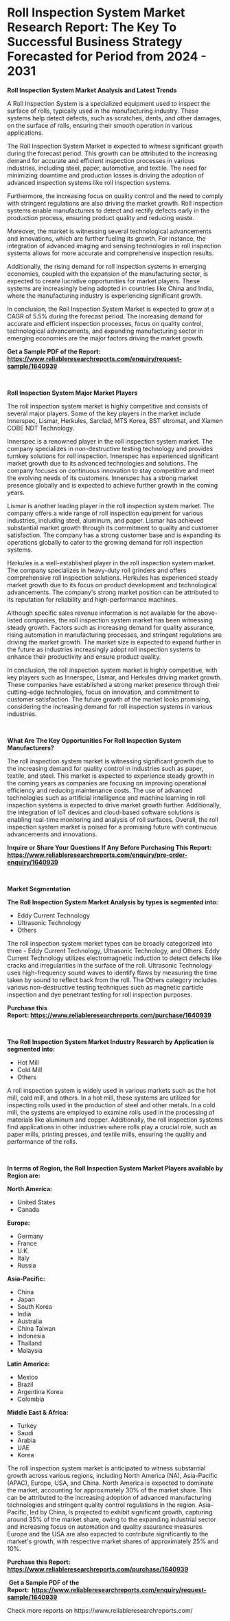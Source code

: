 <p><h1>Roll Inspection System Market Research Report: The Key To Successful Business Strategy Forecasted for Period from 2024 - 2031</h1></p><p><strong>Roll Inspection System Market Analysis and Latest Trends</strong></p>
<p><p>A Roll Inspection System is a specialized equipment used to inspect the surface of rolls, typically used in the manufacturing industry. These systems help detect defects, such as scratches, dents, and other damages, on the surface of rolls, ensuring their smooth operation in various applications.</p><p>The Roll Inspection System Market is expected to witness significant growth during the forecast period. This growth can be attributed to the increasing demand for accurate and efficient inspection processes in various industries, including steel, paper, automotive, and textile. The need for minimizing downtime and production losses is driving the adoption of advanced inspection systems like roll inspection systems.</p><p>Furthermore, the increasing focus on quality control and the need to comply with stringent regulations are also driving the market growth. Roll inspection systems enable manufacturers to detect and rectify defects early in the production process, ensuring product quality and reducing waste.</p><p>Moreover, the market is witnessing several technological advancements and innovations, which are further fueling its growth. For instance, the integration of advanced imaging and sensing technologies in roll inspection systems allows for more accurate and comprehensive inspection results.</p><p>Additionally, the rising demand for roll inspection systems in emerging economies, coupled with the expansion of the manufacturing sector, is expected to create lucrative opportunities for market players. These systems are increasingly being adopted in countries like China and India, where the manufacturing industry is experiencing significant growth.</p><p>In conclusion, the Roll Inspection System Market is expected to grow at a CAGR of 5.5% during the forecast period. The increasing demand for accurate and efficient inspection processes, focus on quality control, technological advancements, and expanding manufacturing sector in emerging economies are the major factors driving the market growth.</p></p>
<p><strong>Get a Sample PDF of the Report:&nbsp; <a href="https://www.reliableresearchreports.com/enquiry/request-sample/1640939">https://www.reliableresearchreports.com/enquiry/request-sample/1640939</a></strong></p>
<p>&nbsp;</p>
<p><strong>Roll Inspection System Major Market Players</strong></p>
<p><p>The roll inspection system market is highly competitive and consists of several major players. Some of the key players in the market include Innerspec, Lismar, Herkules, Sarclad, MTS Korea, BST eltromat, and Xiamen COBE NDT Technology.</p><p>Innerspec is a renowned player in the roll inspection system market. The company specializes in non-destructive testing technology and provides turnkey solutions for roll inspection. Innerspec has experienced significant market growth due to its advanced technologies and solutions. The company focuses on continuous innovation to stay competitive and meet the evolving needs of its customers. Innerspec has a strong market presence globally and is expected to achieve further growth in the coming years.</p><p>Lismar is another leading player in the roll inspection system market. The company offers a wide range of roll inspection equipment for various industries, including steel, aluminum, and paper. Lismar has achieved substantial market growth through its commitment to quality and customer satisfaction. The company has a strong customer base and is expanding its operations globally to cater to the growing demand for roll inspection systems.</p><p>Herkules is a well-established player in the roll inspection system market. The company specializes in heavy-duty roll grinders and offers comprehensive roll inspection solutions. Herkules has experienced steady market growth due to its focus on product development and technological advancements. The company's strong market position can be attributed to its reputation for reliability and high-performance machines.</p><p>Although specific sales revenue information is not available for the above-listed companies, the roll inspection system market has been witnessing steady growth. Factors such as increasing demand for quality assurance, rising automation in manufacturing processes, and stringent regulations are driving the market growth. The market size is expected to expand further in the future as industries increasingly adopt roll inspection systems to enhance their productivity and ensure product quality.</p><p>In conclusion, the roll inspection system market is highly competitive, with key players such as Innerspec, Lismar, and Herkules driving market growth. These companies have established a strong market presence through their cutting-edge technologies, focus on innovation, and commitment to customer satisfaction. The future growth of the market looks promising, considering the increasing demand for roll inspection systems in various industries.</p></p>
<p>&nbsp;</p>
<p><strong>What Are The Key Opportunities For Roll Inspection System Manufacturers?</strong></p>
<p><p>The roll inspection system market is witnessing significant growth due to the increasing demand for quality control in industries such as paper, textile, and steel. This market is expected to experience steady growth in the coming years as companies are focusing on improving operational efficiency and reducing maintenance costs. The use of advanced technologies such as artificial intelligence and machine learning in roll inspection systems is expected to drive market growth further. Additionally, the integration of IoT devices and cloud-based software solutions is enabling real-time monitoring and analysis of roll surfaces. Overall, the roll inspection system market is poised for a promising future with continuous advancements and innovations.</p></p>
<p><strong>Inquire or Share Your Questions If Any Before Purchasing This Report: <a href="https://www.reliableresearchreports.com/enquiry/pre-order-enquiry/1640939">https://www.reliableresearchreports.com/enquiry/pre-order-enquiry/1640939</a></strong></p>
<p>&nbsp;</p>
<p><strong>Market Segmentation</strong></p>
<p><strong>The Roll Inspection System Market Analysis by types is segmented into:</strong></p>
<p><ul><li>Eddy Current Technology</li><li>Ultrasonic Technology</li><li>Others</li></ul></p>
<p><p>The roll inspection system market types can be broadly categorized into three - Eddy Current Technology, Ultrasonic Technology, and Others. Eddy Current Technology utilizes electromagnetic induction to detect defects like cracks and irregularities in the surface of the roll. Ultrasonic Technology uses high-frequency sound waves to identify flaws by measuring the time taken by sound to reflect back from the roll. The Others category includes various non-destructive testing techniques such as magnetic particle inspection and dye penetrant testing for roll inspection purposes.</p></p>
<p><strong>Purchase this Report:&nbsp;<a href="https://www.reliableresearchreports.com/purchase/1640939">https://www.reliableresearchreports.com/purchase/1640939</a></strong></p>
<p>&nbsp;</p>
<p><strong>The Roll Inspection System Market Industry Research by Application is segmented into:</strong></p>
<p><ul><li>Hot Mill</li><li>Cold Mill</li><li>Others</li></ul></p>
<p><p>A roll inspection system is widely used in various markets such as the hot mill, cold mill, and others. In a hot mill, these systems are utilized for inspecting rolls used in the production of steel and other metals. In a cold mill, the systems are employed to examine rolls used in the processing of materials like aluminum and copper. Additionally, the roll inspection systems find applications in other industries where rolls play a crucial role, such as paper mills, printing presses, and textile mills, ensuring the quality and performance of the rolls.</p></p>
<p>&nbsp;</p>
<p><strong>In terms of Region, the Roll Inspection System Market Players available by Region are:</strong></p>
<p>
    <p> <strong> North America: </strong>
        <ul>
            <li>United States</li>
            <li>Canada</li>
        </ul>
        </p> 
    <p> <strong> Europe: </strong>
        <ul>
            <li>Germany</li>
            <li>France</li>
            <li>U.K.</li>
            <li>Italy</li>
            <li>Russia</li>
        </ul>
        </p> 
    <p> <strong> Asia-Pacific: </strong>
        <ul>
            <li>China</li>
            <li>Japan</li>
            <li>South Korea</li>
            <li>India</li>
            <li>Australia</li>
            <li>China Taiwan</li>
            <li>Indonesia</li>
            <li>Thailand</li>
            <li>Malaysia</li>
        </ul>
        </p> 
    <p> <strong> Latin America: </strong>
        <ul>
            <li>Mexico</li>
            <li>Brazil</li>
            <li>Argentina Korea</li>
            <li>Colombia</li>
        </ul>
        </p> 
    <p> <strong> Middle East & Africa: </strong>
        <ul>
            <li>Turkey</li>
            <li>Saudi</li>
            <li>Arabia</li>
            <li>UAE</li>
            <li>Korea</li>
        </ul>
    </p>
    </p>
<p><p>The roll inspection system market is anticipated to witness substantial growth across various regions, including North America (NA), Asia-Pacific (APAC), Europe, USA, and China. North America is expected to dominate the market, accounting for approximately 30% of the market share. This can be attributed to the increasing adoption of advanced manufacturing technologies and stringent quality control regulations in the region. Asia-Pacific, led by China, is projected to exhibit significant growth, capturing around 35% of the market share, owing to the expanding industrial sector and increasing focus on automation and quality assurance measures. Europe and the USA are also expected to contribute significantly to the market's growth, with respective market shares of approximately 25% and 10%.</p></p>
<p><strong>Purchase this Report: <a href="https://www.reliableresearchreports.com/purchase/1640939">https://www.reliableresearchreports.com/purchase/1640939</a></strong></p>
<p>&nbsp;<strong>Get a Sample PDF of the Report:&nbsp;&nbsp;<a href="https://www.reliableresearchreports.com/enquiry/request-sample/1640939">https://www.reliableresearchreports.com/enquiry/request-sample/1640939</a></strong></p>
<p><strong></strong></p>
<p>Check more reports on https://www.reliableresearchreports.com/</p>